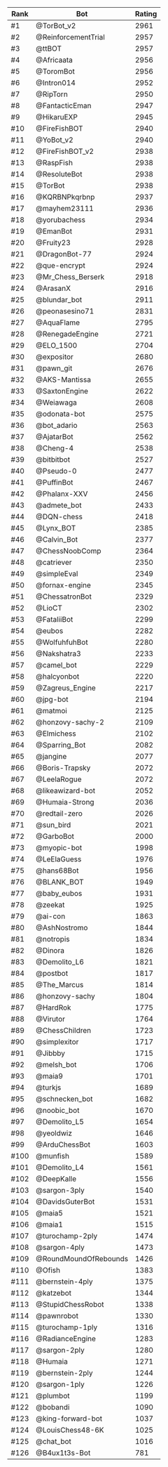 Rank|Bot|Rating
---|---|---
#1|@TorBot_v2|2961
#2|@ReinforcementTrial|2957
#3|@ttBOT|2957
#4|@Africaata|2956
#5|@ToromBot|2956
#6|@Intron014|2952
#7|@RipTorn|2950
#8|@FantacticEman|2947
#9|@HikaruEXP|2945
#10|@FireFishBOT|2940
#11|@YoBot_v2|2940
#12|@FireFishBOT_v2|2938
#13|@RaspFish|2938
#14|@ResoluteBot|2938
#15|@TorBot|2938
#16|@KQRBNPkqrbnp|2937
#17|@mayhem23111|2936
#18|@yorubachess|2934
#19|@EmanBot|2931
#20|@Fruity23|2928
#21|@DragonBot-77|2924
#22|@que-encrypt|2924
#23|@Mr_Chess_Berserk|2918
#24|@ArasanX|2916
#25|@blundar_bot|2911
#26|@peonasesino71|2831
#27|@AquaFlame|2795
#28|@RenegadeEngine|2721
#29|@ELO_1500|2704
#30|@expositor|2680
#31|@pawn_git|2676
#32|@AKS-Mantissa|2655
#33|@SaxtonEngine|2622
#34|@Weiawaga|2608
#35|@odonata-bot|2575
#36|@bot_adario|2563
#37|@AjatarBot|2562
#38|@Cheng-4|2538
#39|@bitbitbot|2527
#40|@Pseudo-0|2477
#41|@PuffinBot|2467
#42|@Phalanx-XXV|2456
#43|@admete_bot|2433
#44|@DQN-chess|2418
#45|@Lynx_BOT|2385
#46|@Calvin_Bot|2377
#47|@ChessNoobComp|2364
#48|@catriever|2350
#49|@simpleEval|2349
#50|@fornax-engine|2345
#51|@ChessatronBot|2329
#52|@LioCT|2302
#53|@FataliiBot|2299
#54|@eubos|2282
#55|@WolfuhfuhBot|2280
#56|@Nakshatra3|2233
#57|@camel_bot|2229
#58|@halcyonbot|2220
#59|@Zagreus_Engine|2217
#60|@jpg-bot|2194
#61|@matmoi|2125
#62|@honzovy-sachy-2|2109
#63|@Elmichess|2102
#64|@Sparring_Bot|2082
#65|@jangine|2077
#66|@Boris-Trapsky|2072
#67|@LeelaRogue|2072
#68|@likeawizard-bot|2052
#69|@Humaia-Strong|2036
#70|@redtail-zero|2026
#71|@sun_bird|2021
#72|@GarboBot|2000
#73|@myopic-bot|1998
#74|@LeElaGuess|1976
#75|@hans68Bot|1956
#76|@BLANK_BOT|1949
#77|@baby_eubos|1931
#78|@zeekat|1925
#79|@ai-con|1863
#80|@AshNostromo|1844
#81|@notropis|1834
#82|@Dinora|1826
#83|@Demolito_L6|1821
#84|@postbot|1817
#85|@The_Marcus|1814
#86|@honzovy-sachy|1804
#87|@HardRok|1775
#88|@Virutor|1764
#89|@ChessChildren|1723
#90|@simplexitor|1717
#91|@Jibbby|1715
#92|@melsh_bot|1706
#93|@maia9|1701
#94|@turkjs|1689
#95|@schnecken_bot|1682
#96|@noobic_bot|1670
#97|@Demolito_L5|1654
#98|@yeoldwiz|1646
#99|@ArduChessBot|1603
#100|@munfish|1589
#101|@Demolito_L4|1561
#102|@DeepKalle|1556
#103|@sargon-3ply|1540
#104|@DavidsGuterBot|1531
#105|@maia5|1521
#106|@maia1|1515
#107|@turochamp-2ply|1474
#108|@sargon-4ply|1473
#109|@RoundMoundOfRebounds|1426
#110|@Ofish|1383
#111|@bernstein-4ply|1375
#112|@katzebot|1344
#113|@StupidChessRobot|1338
#114|@pawnrobot|1330
#115|@turochamp-1ply|1316
#116|@RadianceEngine|1283
#117|@sargon-2ply|1280
#118|@Humaia|1271
#119|@bernstein-2ply|1244
#120|@sargon-1ply|1226
#121|@plumbot|1199
#122|@bobandi|1090
#123|@king-forward-bot|1037
#124|@LouisChess48-6K|1025
#125|@chat_bot|1016
#126|@B4ux1t3s-Bot|781
